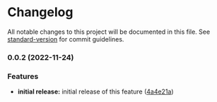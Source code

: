 # Changelog

All notable changes to this project will be documented in this file. See [standard-version](https://github.com/conventional-changelog/standard-version) for commit guidelines.

### 0.0.2 (2022-11-24)


### Features

* **initial release:** initial release of this feature ([4a4e21a](https://github.com/ghaschel/eslint-plugin-js-beautify-html/commit/4a4e21af24c2540dee671e1b50c6b245fbcc2614))

